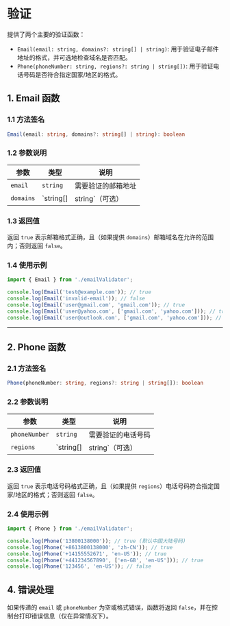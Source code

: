 # 验证
提供了两个主要的验证函数：
- `Email(email: string, domains?: string[] | string)`: 用于验证电子邮件地址的格式，并可选地检查域名是否匹配。
- `Phone(phoneNumber: string, regions?: string | string[])`: 用于验证电话号码是否符合指定国家/地区的格式。

## 1. Email 函数

### 1.1 方法签名
```typescript
Email(email: string, domains?: string[] | string): boolean
```

### 1.2 参数说明
| 参数       | 类型                  | 说明 |
|------------|----------------------|------|
| `email`    | `string`              | 需要验证的邮箱地址 |
| `domains`  | `string[] | string`（可选） | 允许的邮箱域名（可以是单个字符串或字符串数组） |

### 1.3 返回值
返回 `true` 表示邮箱格式正确，且（如果提供 `domains`）邮箱域名在允许的范围内；否则返回 `false`。

### 1.4 使用示例
```typescript
import { Email } from './emailValidator';

console.log(Email('test@example.com')); // true
console.log(Email('invalid-email')); // false
console.log(Email('user@gmail.com', 'gmail.com')); // true
console.log(Email('user@yahoo.com', ['gmail.com', 'yahoo.com'])); // true
console.log(Email('user@outlook.com', ['gmail.com', 'yahoo.com'])); // false
```

---

## 2. Phone 函数

### 2.1 方法签名
```typescript
Phone(phoneNumber: string, regions?: string | string[]): boolean
```

### 2.2 参数说明
| 参数           | 类型                  | 说明 |
|---------------|----------------------|------|
| `phoneNumber` | `string`              | 需要验证的电话号码 |
| `regions`     | `string[] | string`（可选） | 允许的国家/地区代码（可以是单个字符串或字符串数组） |

### 2.3 返回值
返回 `true` 表示电话号码格式正确，且（如果提供 `regions`）电话号码符合指定国家/地区的格式；否则返回 `false`。

### 2.4 使用示例
```typescript
import { Phone } from './emailValidator';

console.log(Phone('13800138000')); // true (默认中国大陆号码)
console.log(Phone('+8613800138000', 'zh-CN')); // true
console.log(Phone('+14155552671', 'en-US')); // true
console.log(Phone('+441234567890', ['en-GB', 'en-US'])); // true
console.log(Phone('123456', 'en-US')); // false
```

## 4. 错误处理
如果传递的 `email` 或 `phoneNumber` 为空或格式错误，函数将返回 `false`，并在控制台打印错误信息（仅在异常情况下）。

